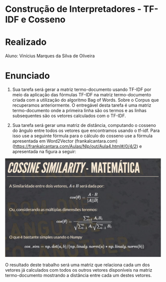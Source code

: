 # Construção de Interpretadores - TF-IDF e Cosseno

# Realizado
Aluno: Vinícius Marques da Silva de Oliveira

# Enunciado
1. Sua tarefa será gerar a matriz termo-documento usando TF-IDF por meio da aplicação das
fórmulas  TF-IDF  na  matriz  termo-documento  criada  com  a  utilização  do  algoritmo  Bag of
Words. Sobre o Corpus que recuperamos anteriormente. O entregável desta tarefa é uma
matriz termo-documento onde a primeira linha são os termos e as linhas subsequentes são
os vetores calculados com o TF-IDF.

2. Sua tarefa será gerar uma matriz de distância, computando o cosseno do ângulo entre todos
os vetores que encontramos usando o tf-idf. Para isso use a seguinte fórmula para o cálculo
do  cosseno  use  a  fórmula  apresentada  em  Word2Vector  (frankalcantara.com)
(https://frankalcantara.com/Aulas/Nlp/out/Aula4.html#/0/4/2)  e  apresentada  na  figura  a
seguir:

![cosine similiarity](img/cosine_similarity.png)

O resultado deste trabalho será uma matriz que relaciona cada um dos vetores já calculados
com todos os outros vetores disponíveis na matriz termo-documento mostrando a distância
entre cada um destes vetores.